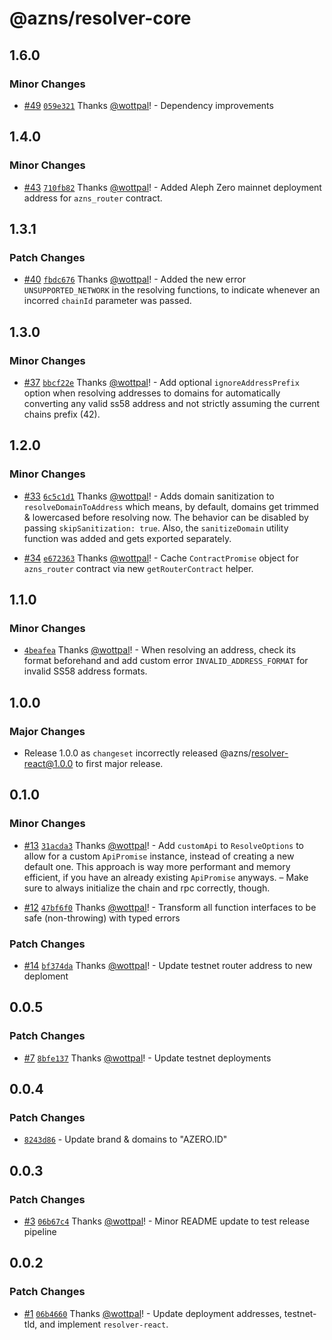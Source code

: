 # @azns/resolver-core

## 1.6.0

### Minor Changes

- [#49](https://github.com/azero-id/resolver/pull/49) [`059e321`](https://github.com/azero-id/resolver/commit/059e3215ebb54a830b088f80a0796a4c8d0ccda6) Thanks [@wottpal](https://github.com/wottpal)! - Dependency improvements

## 1.4.0

### Minor Changes

- [#43](https://github.com/azero-id/resolver/pull/43) [`710fb82`](https://github.com/azero-id/resolver/commit/710fb82c04a572c43a5fcacfc6de0f51c425696d) Thanks [@wottpal](https://github.com/wottpal)! - Added Aleph Zero mainnet deployment address for `azns_router` contract.

## 1.3.1

### Patch Changes

- [#40](https://github.com/azero-id/resolver/pull/40) [`fbdc676`](https://github.com/azero-id/resolver/commit/fbdc67609cef2b49627ff8db58385d272b0e28c9) Thanks [@wottpal](https://github.com/wottpal)! - Added the new error `UNSUPPORTED_NETWORK` in the resolving functions, to indicate whenever an incorred `chainId` parameter was passed.

## 1.3.0

### Minor Changes

- [#37](https://github.com/azero-id/resolver/pull/37) [`bbcf22e`](https://github.com/azero-id/resolver/commit/bbcf22e4a28d92f7595b33993a4cded5c43bd547) Thanks [@wottpal](https://github.com/wottpal)! - Add optional `ignoreAddressPrefix` option when resolving addresses to domains for automatically converting any valid ss58 address and not strictly assuming the current chains prefix (42).

## 1.2.0

### Minor Changes

- [#33](https://github.com/azero-id/resolver/pull/33) [`6c5c1d1`](https://github.com/azero-id/resolver/commit/6c5c1d1801295a7e3e36b87db08ec35d3b4298f1) Thanks [@wottpal](https://github.com/wottpal)! - Adds domain sanitization to `resolveDomainToAddress` which means, by default, domains get trimmed & lowercased before resolving now. The behavior can be disabled by passing `skipSanitization: true`. Also, the `sanitizeDomain` utility function was added and gets exported separately.

- [#34](https://github.com/azero-id/resolver/pull/34) [`e672363`](https://github.com/azero-id/resolver/commit/e6723631a398d45bb8be0e72b793406cb724491d) Thanks [@wottpal](https://github.com/wottpal)! - Cache `ContractPromise` object for `azns_router` contract via new `getRouterContract` helper.

## 1.1.0

### Minor Changes

- [`4beafea`](https://github.com/azero-id/resolver/commit/4beafea400fd76d284755d9ba698f9c6cbb899e1) Thanks [@wottpal](https://github.com/wottpal)! - When resolving an address, check its format beforehand and add custom error `INVALID_ADDRESS_FORMAT` for invalid SS58 address formats.

## 1.0.0

### Major Changes

- Release 1.0.0 as `changeset` incorrectly released @azns/resolver-react@1.0.0 to first major release.

## 0.1.0

### Minor Changes

- [#13](https://github.com/azero-id/resolver/pull/13) [`31acda3`](https://github.com/azero-id/resolver/commit/31acda37409cdd945fa12669bac364e3eb312990) Thanks [@wottpal](https://github.com/wottpal)! - Add `customApi` to `ResolveOptions` to allow for a custom `ApiPromise` instance, instead of creating a new default one. This approach is way more performant and memory efficient, if you have an already existing `ApiPromise` anyways. – Make sure to always initialize the chain and rpc correctly, though.

- [#12](https://github.com/azero-id/resolver/pull/12) [`47bf6f0`](https://github.com/azero-id/resolver/commit/47bf6f0a42e4a8e837be0812e0a65a7089687f3c) Thanks [@wottpal](https://github.com/wottpal)! - Transform all function interfaces to be safe (non-throwing) with typed errors

### Patch Changes

- [#14](https://github.com/azero-id/resolver/pull/14) [`bf374da`](https://github.com/azero-id/resolver/commit/bf374daa0e7405c38f1dbe64e4f4e31f592dc751) Thanks [@wottpal](https://github.com/wottpal)! - Update testnet router address to new deploment

## 0.0.5

### Patch Changes

- [#7](https://github.com/azero-id/resolver/pull/7) [`8bfe137`](https://github.com/azero-id/resolver/commit/8bfe1374a22c10986340621dff36bbafbf45431b) Thanks [@wottpal](https://github.com/wottpal)! - Update testnet deployments

## 0.0.4

### Patch Changes

- [`8243d86`](https://github.com/azero-id/resolver/commit/8243d8648b6e8bfcbe88b00e8f0b4cd65eae6e5e) - Update brand & domains to "AZERO.ID"

## 0.0.3

### Patch Changes

- [#3](https://github.com/azero-id/resolver/pull/3) [`06b67c4`](https://github.com/azero-id/resolver/commit/06b67c4cc2ec2131e9743bd3719b127ca0c92168) Thanks [@wottpal](https://github.com/wottpal)! - Minor README update to test release pipeline

## 0.0.2

### Patch Changes

- [#1](https://github.com/azero-id/resolver/pull/1) [`06b4660`](https://github.com/azero-id/resolver/commit/06b466022a9f517bdc073e46b24def2265be0347) Thanks [@wottpal](https://github.com/wottpal)! - Update deployment addresses, testnet-tld, and implement `resolver-react`.
